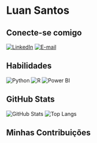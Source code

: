 # Luan Santos

## Conecte-se comigo
[![LinkedIn](https://img.shields.io/badge/LinkedIn-000?style=for-the-badge&logo=linkedin&logoColor=0E76A8)](https://www.linkedin.com/in/luan-santos/)
[![E-mail](https://img.shields.io/badge/Gmail-000?style=for-the-badge&logo=gmail)](santosluan@id.uff.br)

## Habilidades

![Python](https://img.shields.io/badge/Python-000?style=for-the-badge&logo=python)
![R](https://img.shields.io/badge/R-000?style=for-the-badge&logo=r)
![Power BI](https://img.shields.io/badge/PowerBI-000?style=for-the-badge&logo=powerbi)

## GitHub Stats

![GitHub Stats](https://github-readme-stats.vercel.app/api?username=santluan&theme=transparent&bg_color=000&border_color=30A3DC&show_icons=true&icon_color=30A3DC&title_color=E94D5F&text_color=FFF&hide_title=true)
![Top Langs](https://github-readme-stats-git-masterrstaa-rickstaa.vercel.app/api/top-langs/?username=santluan&layout=compact&bg_color=000&border_color=30A3DC&title_color=E94D5F&text_color=FFF)


## Minhas Contribuições